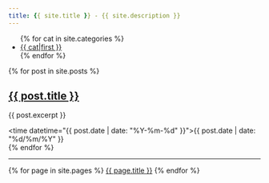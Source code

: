```yaml
---
title: {{ site.title }} - {{ site.description }}
---
```


<ul>
{% for cat in site.categories %}
    <li><a href="{{ cat.url }}">{{ cat|first }}</a></li>
{% endfor %}
</ul>

{% for post in site.posts %}
    <article>
        <h2><a href="{{ post.url }}">{{ post.title }}</a></h2>
        <p>{{ post.excerpt }}</p> 
        <time datetime="{{ post.date | date: "%Y-%m-%d" }}">{{ post.date | date: "%d/%m/%Y" }}</time>
    </article>
{% endfor %}

<hr />

{% for page in site.pages %}
    <a href="{{ page.url }}">{{ page.title }}</a>
{% endfor %}

